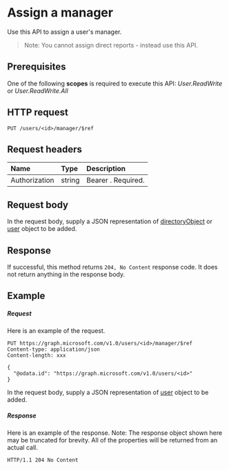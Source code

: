 # Assign a manager

Use this API to assign a user's manager.
> Note: You cannot assign direct reports - instead use this API.

## Prerequisites
One of the following **scopes** is required to execute this API: *User.ReadWrite* or *User.ReadWrite.All*
## HTTP request
<!-- { "blockType": "ignored" } -->
```http
PUT /users/<id>/manager/$ref
```
## Request headers
| Name       | Type | Description|
|:---------------|:--------|:----------|
| Authorization  | string  | Bearer <token>. Required. |

## Request body
In the request body, supply a JSON representation of [directoryObject](../resources/directoryobject.md) or [user](../resources/user.md) object to be added.


## Response
If successful, this method returns `204, No Content` response code. It does not return anything in the response body.

## Example
##### Request
Here is an example of the request.
<!-- {
  "blockType": "request",
  "name": "create_directoryobject_from_group"
}-->
```http
PUT https://graph.microsoft.com/v1.0/users/<id>/manager/$ref
Content-type: application/json
Content-length: xxx

{
  "@odata.id": "https://graph.microsoft.com/v1.0/users/<id>"
}
```
In the request body, supply a JSON representation of [user](../resources/user.md) object to be added.
##### Response
Here is an example of the response. Note: The response object shown here may be truncated for brevity. All of the properties will be returned from an actual call.
<!-- {
  "blockType": "response",
  "truncated": true,
  "@odata.type": "microsoft.graph.directoryObject"
} -->
```http
HTTP/1.1 204 No Content
```

<!-- uuid: 8fcb5dbc-d5aa-4681-8e31-b001d5168d79
2015-10-25 14:57:30 UTC -->
<!-- {
  "type": "#page.annotation",
  "description": "Create member",
  "keywords": "",
  "section": "documentation",
  "tocPath": ""
}-->


<!-- {
  "type": "#page.annotation",
  "description": "Use this API to create a new directReport.",
  "tocPath": "Users/org hierarchy/Assign manager",
  "apiVersion": "v1.0",
  "section": "documentation",
  "canonicalURL": ""
} -->
